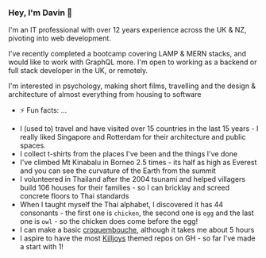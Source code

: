 ### Hey, I'm Davin 👋
I'm an IT professional with over 12 years experience across the UK & NZ, pivoting into web development. 

I've recently completed a bootcamp covering LAMP & MERN stacks, and would like to work with GraphQL more.
I'm open to working as a backend or full stack developer in the UK, or remotely.

I'm  interested in psychology, making short films, travelling and the design & architecture of almost everything from housing to software

- ⚡ Fun facts: ...
* I (used to) travel and have visited over 15 countries in the last 15 years - I really liked Singapore and Rotterdam for their architecture and public spaces.
* I collect t-shirts from the places I've been and the things I've  done
* I've climbed Mt Kinabalu in Borneo 2.5 times - its half as high as Everest and you can see the curvature of the Earth from the summit
* I volunteered in Thailand after the 2004 tsunami and helped villagers build 106 houses for their families - so I can bricklay and screed concrete floors to Thai standards
* When I taught myself the Thai alphabet, I discovered it has 44 consonants - the first one is `chicken`, the second one is `egg` and the last one is `owl` - so the chicken does come before the egg!
* I can make a basic [croquembouche](https://en.wikipedia.org/wiki/Croquembouche), although it takes me about 5 hours
* I aspire to have the most [Killjoys](https://en.wikipedia.org/wiki/Killjoys) themed repos on GH - so far I've made a start with 1!

<!--
**davin2020/davin2020** is a ✨ _special_ ✨ repository because its `README.md` (this file) appears on your GitHub profile.

Here are some ideas to get you started:

- 🔭 I’m currently working on ...
- 🌱 I’m currently learning ...
- 👯 I’m looking to collaborate on ...
- 🤔 I’m looking for help with ...
- 💬 Ask me about ...
- 📫 How to reach me: ...
- 😄 Pronouns: ...
- ⚡ Fun fact: ...
-->
